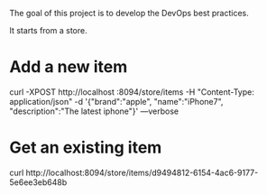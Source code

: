 The goal of this project is to develop the DevOps best practices.

It starts from a store.

# Add a new item
curl -XPOST http://localhost :8094/store/items -H "Content-Type: application/json" -d '{"brand":"apple", "name":"iPhone7", "description":"The latest iphone"}' —verbose
# Get an existing item
curl http://localhost:8094/store/items/d9494812-6154-4ac6-9177-5e6ee3eb648b
